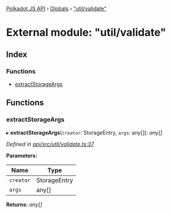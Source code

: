 [Polkadot JS API](../README.md) › [Globals](../globals.md) › ["util/validate"](_util_validate_.md)

# External module: "util/validate"

## Index

### Functions

* [extractStorageArgs](_util_validate_.md#extractstorageargs)

## Functions

###  extractStorageArgs

▸ **extractStorageArgs**(`creator`: StorageEntry, `args`: any[]): *any[]*

*Defined in [api/src/util/validate.ts:37](https://github.com/polkadot-js/api/blob/c2f9ef7ca8/packages/api/src/util/validate.ts#L37)*

**Parameters:**

Name | Type |
------ | ------ |
`creator` | StorageEntry |
`args` | any[] |

**Returns:** *any[]*
